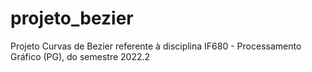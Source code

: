 # projeto_bezier
Projeto Curvas de Bezier referente à disciplina IF680 - Processamento Gráfico (PG), do semestre 2022.2
